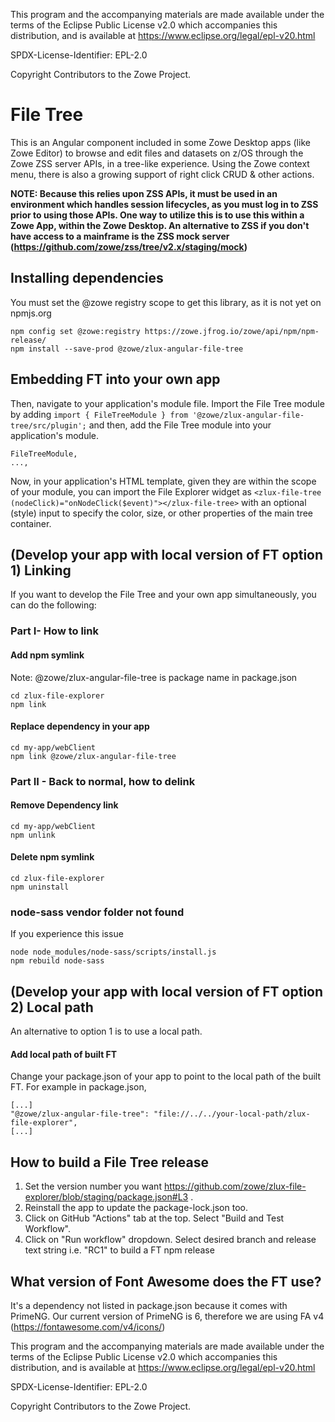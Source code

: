 This program and the accompanying materials are
made available under the terms of the Eclipse Public License v2.0 which accompanies
this distribution, and is available at https://www.eclipse.org/legal/epl-v20.html

SPDX-License-Identifier: EPL-2.0

Copyright Contributors to the Zowe Project.
# File Tree

This is an Angular component included in some Zowe Desktop apps (like Zowe Editor) to browse and edit files and datasets on z/OS through the Zowe ZSS server APIs, in a tree-like experience. Using the Zowe context menu, there is also a growing support of right click CRUD & other actions.

**NOTE: Because this relies upon ZSS APIs, it must be used in an environment which handles session lifecycles, as you must log in to ZSS prior to using those APIs. One way to utilize this is to use this within a Zowe App, within the Zowe Desktop. An alternative to ZSS if you don't have access to a mainframe is the ZSS mock server (https://github.com/zowe/zss/tree/v2.x/staging/mock)**

## Installing dependencies
You must set the @zowe registry scope to get this library, as it is not yet on npmjs.org

```
npm config set @zowe:registry https://zowe.jfrog.io/zowe/api/npm/npm-release/
npm install --save-prod @zowe/zlux-angular-file-tree
```

## Embedding FT into your own app

Then, navigate to your application's module file. Import the File Tree module by adding
```import { FileTreeModule } from '@zowe/zlux-angular-file-tree/src/plugin';```
and then, add the File Tree module into your application's module.
```...,
FileTreeModule,
...,
```

Now, in your application's HTML template, given they are within the scope of your module, you can import the File Explorer widget as
```<zlux-file-tree (nodeClick)="onNodeClick($event)"></zlux-file-tree>```
with an optional (style) input to specify the color, size, or other properties of the main tree container.


## (Develop your app with local version of FT option 1) Linking
If you want to develop the File Tree and your own app simultaneously, you can do the following:

### Part I- How to link

#### Add npm symlink 
Note: @zowe/zlux-angular-file-tree is package name in package.json
```
cd zlux-file-explorer
npm link 
```
#### Replace dependency in your app
```
cd my-app/webClient
npm link @zowe/zlux-angular-file-tree
```

### Part II - Back to normal, how to delink

#### Remove Dependency link
```
cd my-app/webClient
npm unlink
```

#### Delete npm symlink

```
cd zlux-file-explorer
npm uninstall
```

### node-sass vendor folder not found
If you experience this issue
```
node node_modules/node-sass/scripts/install.js
npm rebuild node-sass
```

## (Develop your app with local version of FT option 2) Local path
An alternative to option 1 is to use a local path.

#### Add local path of built FT
Change your package.json of your app to point to the local path of the built FT. For example in package.json,
```
[...]
"@zowe/zlux-angular-file-tree": "file://../../your-local-path/zlux-file-explorer",
[...]
```

## How to build a File Tree release

1. Set the version number you want https://github.com/zowe/zlux-file-explorer/blob/staging/package.json#L3 . 
2. Reinstall the app to update the package-lock.json too.
3. Click on GitHub "Actions" tab at the top. Select "Build and Test Workflow".
4. Click on "Run workflow" dropdown. Select desired branch and release text string i.e. "RC1" to build a FT npm release

## What version of Font Awesome does the FT use?
It's a dependency not listed in package.json because it comes with PrimeNG. Our current version of PrimeNG is 6, therefore
we are using FA v4 (https://fontawesome.com/v4/icons/)

This program and the accompanying materials are
made available under the terms of the Eclipse Public License v2.0 which accompanies
this distribution, and is available at https://www.eclipse.org/legal/epl-v20.html

SPDX-License-Identifier: EPL-2.0

Copyright Contributors to the Zowe Project.
